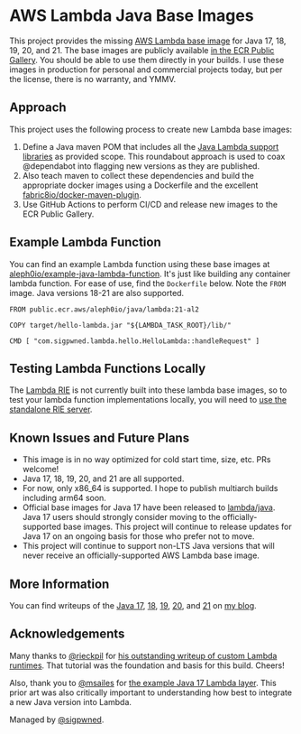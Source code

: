 # AWS Lambda Java Base Images

This project provides the missing [AWS Lambda base image](https://docs.aws.amazon.com/lambda/latest/dg/runtimes-images.html) for Java 17, 18, 19, 20, and 21. The base images are publicly available [in the ECR Public Gallery](https://gallery.ecr.aws/aleph0io/lambda/java). You should be able to use them directly in your builds. I use these images in production for personal and commercial projects today, but per the license, there is no warranty, and YMMV.

## Approach

This project uses the following process to create new Lambda base images:

1. Define a Java maven POM that includes all the [Java Lambda support libraries](https://github.com/aws/aws-lambda-java-libs) as provided scope. This roundabout approach is used to coax @dependabot into flagging new versions as they are published.
2. Also teach maven to collect these dependencies and build the appropriate docker images using a Dockerfile and the excellent [fabric8io/docker-maven-plugin](https://github.com/fabric8io/docker-maven-plugin).
3. Use GitHub Actions to perform CI/CD and release new images to the ECR Public Gallery.

## Example Lambda Function

You can find an example Lambda function using these base images at [aleph0io/example-java-lambda-function](https://github.com/aleph0io/example-java-lambda-function). It's just like building any container lambda function. For ease of use, find the `Dockerfile` below. Note the `FROM` image. Java versions 18-21 are also supported.

    FROM public.ecr.aws/aleph0io/java/lambda:21-al2
    
    COPY target/hello-lambda.jar "${LAMBDA_TASK_ROOT}/lib/"
    
    CMD [ "com.sigpwned.lambda.hello.HelloLambda::handleRequest" ]

## Testing Lambda Functions Locally

The [Lambda RIE](https://github.com/aws/aws-lambda-runtime-interface-emulator) is not currently built into these lambda base images, so to test your lambda function implementations locally, you will need to [use the standalone RIE server](https://docs.aws.amazon.com/lambda/latest/dg/images-test.html#images-test-add).

## Known Issues and Future Plans

* This image is in no way optimized for cold start time, size, etc. PRs welcome!
* Java 17, 18, 19, 20, and 21 are all supported.
* For now, only x86_64 is supported. I hope to publish multiarch builds including arm64 soon.
* Official base images for Java 17 have been released to [lambda/java](https://gallery.ecr.aws/lambda/java). Java 17 users should strongly consider moving to the officially-supported base images. This project will continue to release updates for Java 17 on an ongoing basis for those who prefer not to move.
* This project will continue to support non-LTS Java versions that will never receive an officially-supported AWS Lambda base image.

## More Information

You can find writeups of the [Java 17](https://sigpwned.com/2022/07/23/aws-lambda-base-images-for-java-17/), [18](https://sigpwned.com/2022/08/31/aws-lambda-base-images-for-java-18-too/), [19](https://sigpwned.com/2022/09/21/aws-lambda-base-images-for-java-19/), [20](https://sigpwned.com/2023/03/24/community-managed-aws-lambda-base-images-for-java-20/), and [21](https://sigpwned.com/2023/09/19/java-21-custom-runtime-for-aws-lambda/) on [my blog](https://sigpwned.com/).

## Acknowledgements

Many thanks to [@rieckpil](https://github.com/rieckpil) for [his outstanding writeup of custom Lambda runtimes](https://rieckpil.de/java-aws-lambda-container-image-support-complete-guide/). That tutorial was the foundation and basis for this build. Cheers!

Also, thank you to [@msailes](https://github.com/msailes) for [the example Java 17 Lambda layer](https://github.com/msailes/lambda-java17-layer). This prior art was also critically important to understanding how best to integrate a new Java version into Lambda.

Managed by [@sigpwned](https://github.com/sigpwned).
